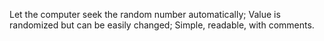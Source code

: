 Let the computer seek the random number automatically; Value is randomized but can be easily changed; Simple, readable, with comments.
